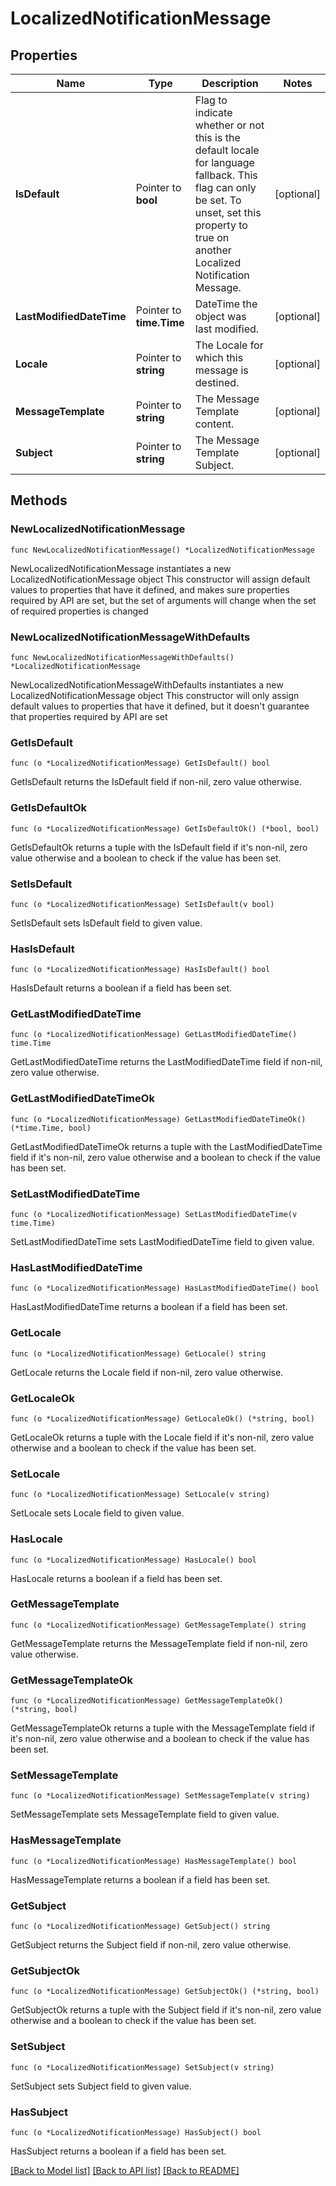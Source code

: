 # LocalizedNotificationMessage

## Properties

Name | Type | Description | Notes
------------ | ------------- | ------------- | -------------
**IsDefault** | Pointer to **bool** | Flag to indicate whether or not this is the default locale for language fallback. This flag can only be set. To unset, set this property to true on another Localized Notification Message. | [optional] 
**LastModifiedDateTime** | Pointer to **time.Time** | DateTime the object was last modified. | [optional] 
**Locale** | Pointer to **string** | The Locale for which this message is destined. | [optional] 
**MessageTemplate** | Pointer to **string** | The Message Template content. | [optional] 
**Subject** | Pointer to **string** | The Message Template Subject. | [optional] 

## Methods

### NewLocalizedNotificationMessage

`func NewLocalizedNotificationMessage() *LocalizedNotificationMessage`

NewLocalizedNotificationMessage instantiates a new LocalizedNotificationMessage object
This constructor will assign default values to properties that have it defined,
and makes sure properties required by API are set, but the set of arguments
will change when the set of required properties is changed

### NewLocalizedNotificationMessageWithDefaults

`func NewLocalizedNotificationMessageWithDefaults() *LocalizedNotificationMessage`

NewLocalizedNotificationMessageWithDefaults instantiates a new LocalizedNotificationMessage object
This constructor will only assign default values to properties that have it defined,
but it doesn't guarantee that properties required by API are set

### GetIsDefault

`func (o *LocalizedNotificationMessage) GetIsDefault() bool`

GetIsDefault returns the IsDefault field if non-nil, zero value otherwise.

### GetIsDefaultOk

`func (o *LocalizedNotificationMessage) GetIsDefaultOk() (*bool, bool)`

GetIsDefaultOk returns a tuple with the IsDefault field if it's non-nil, zero value otherwise
and a boolean to check if the value has been set.

### SetIsDefault

`func (o *LocalizedNotificationMessage) SetIsDefault(v bool)`

SetIsDefault sets IsDefault field to given value.

### HasIsDefault

`func (o *LocalizedNotificationMessage) HasIsDefault() bool`

HasIsDefault returns a boolean if a field has been set.

### GetLastModifiedDateTime

`func (o *LocalizedNotificationMessage) GetLastModifiedDateTime() time.Time`

GetLastModifiedDateTime returns the LastModifiedDateTime field if non-nil, zero value otherwise.

### GetLastModifiedDateTimeOk

`func (o *LocalizedNotificationMessage) GetLastModifiedDateTimeOk() (*time.Time, bool)`

GetLastModifiedDateTimeOk returns a tuple with the LastModifiedDateTime field if it's non-nil, zero value otherwise
and a boolean to check if the value has been set.

### SetLastModifiedDateTime

`func (o *LocalizedNotificationMessage) SetLastModifiedDateTime(v time.Time)`

SetLastModifiedDateTime sets LastModifiedDateTime field to given value.

### HasLastModifiedDateTime

`func (o *LocalizedNotificationMessage) HasLastModifiedDateTime() bool`

HasLastModifiedDateTime returns a boolean if a field has been set.

### GetLocale

`func (o *LocalizedNotificationMessage) GetLocale() string`

GetLocale returns the Locale field if non-nil, zero value otherwise.

### GetLocaleOk

`func (o *LocalizedNotificationMessage) GetLocaleOk() (*string, bool)`

GetLocaleOk returns a tuple with the Locale field if it's non-nil, zero value otherwise
and a boolean to check if the value has been set.

### SetLocale

`func (o *LocalizedNotificationMessage) SetLocale(v string)`

SetLocale sets Locale field to given value.

### HasLocale

`func (o *LocalizedNotificationMessage) HasLocale() bool`

HasLocale returns a boolean if a field has been set.

### GetMessageTemplate

`func (o *LocalizedNotificationMessage) GetMessageTemplate() string`

GetMessageTemplate returns the MessageTemplate field if non-nil, zero value otherwise.

### GetMessageTemplateOk

`func (o *LocalizedNotificationMessage) GetMessageTemplateOk() (*string, bool)`

GetMessageTemplateOk returns a tuple with the MessageTemplate field if it's non-nil, zero value otherwise
and a boolean to check if the value has been set.

### SetMessageTemplate

`func (o *LocalizedNotificationMessage) SetMessageTemplate(v string)`

SetMessageTemplate sets MessageTemplate field to given value.

### HasMessageTemplate

`func (o *LocalizedNotificationMessage) HasMessageTemplate() bool`

HasMessageTemplate returns a boolean if a field has been set.

### GetSubject

`func (o *LocalizedNotificationMessage) GetSubject() string`

GetSubject returns the Subject field if non-nil, zero value otherwise.

### GetSubjectOk

`func (o *LocalizedNotificationMessage) GetSubjectOk() (*string, bool)`

GetSubjectOk returns a tuple with the Subject field if it's non-nil, zero value otherwise
and a boolean to check if the value has been set.

### SetSubject

`func (o *LocalizedNotificationMessage) SetSubject(v string)`

SetSubject sets Subject field to given value.

### HasSubject

`func (o *LocalizedNotificationMessage) HasSubject() bool`

HasSubject returns a boolean if a field has been set.


[[Back to Model list]](../README.md#documentation-for-models) [[Back to API list]](../README.md#documentation-for-api-endpoints) [[Back to README]](../README.md)


